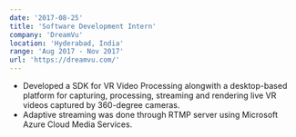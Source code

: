 ```yaml
---
date: '2017-08-25'
title: 'Software Development Intern'
company: 'DreamVu'
location: 'Hyderabad, India'
range: 'Aug 2017 - Nov 2017'
url: 'https://dreamvu.com/'
---
```


- Developed a SDK for VR Video Processing alongwith a desktop-based platform for capturing, processing, streaming and rendering live VR videos captured by 360-degree cameras.
- Adaptive streaming was done through RTMP server using Microsoft Azure Cloud Media Services.
